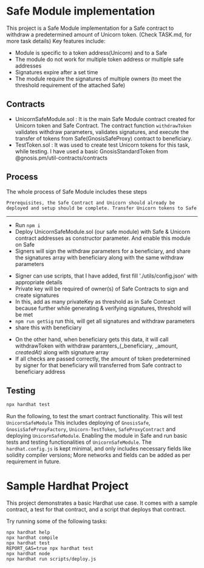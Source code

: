 # Safe Module implementation

This project is a Safe Module implementation for a Safe contract to withdraw a predetermined amount of Unicorn token.
(Check TASK.md, for more task details)
Key features include:
- Module is specific to a token address(Unicorn) and to a Safe
- The module do not work for multiple token address or multiple safe addresses
- Signatures expire after a set time
- The module require the signatures of multiple owners (to meet the threshold requirement of the attached Safe)

## Contracts
- UnicornSafeModule.sol : It is the main Safe Module contract created for Unicorn token and Safe Contract. The contract function `withdrawToken` validates withdraw parameters, validates signatures, and execute the transfer of tokens from Safe(GnosisSafeProxy) contract to beneficiary.
- TestToken.sol : It was used to create test Unicorn tokens for this task, while testing. I have used a basic GnosisStandardToken from @gnosis.pm/util-contracts/contracts

## Process
The whole process of Safe Module includes these steps
```
Prerequisites, the Safe Contract and Unicorn should already be deployed and setup should be complete. Transfer Unicorn tokens to Safe
```

***
- Run ```npm i```
- Deploy UnicornSafeModule.sol (our safe module) with Safe & Unicorn contract addresses as constructor parameter. And enable this module on Safe
- Signers will sign the withdraw parameters for a beneficiary, and share the signatures array with beneficiary along with the same withdraw parameters
* Signer can use scripts, that I have added, first fill './utils/config.json' with appropriate details
* Private key will be required of owner(s) of Safe Contracts to sign and create signatures
* In this, add as many privateKey as threshold as in Safe Contract because further while generating & verifying signatures, threshold will be met
* ```npm run getSig``` run this, will get all signatures and withdraw parameters
* share this with beneficiary
- On the other hand, when beneficiary gets this data, it will call withdrawToken with withdraw paramters_(_beneficiary, _amount, _createdAt)_ along with signature array
- If all checks are passed correctly, the amount of token predetermined by signer for that beneficiary will transferred from Safe contract to beneficiary address

## Testing
```bash
npx hardhat test
```
Run the following, to test the smart contract functionality. This will test `UnicornSafeModule`
This includes deploying of `GnosisSafe`, `GnosisSafeProxyFactory`, `Unicorn-TestToken`, `SafeProxyContract` and deploying `UnicornSafeModule`. Enabling the module in Safe and run basic tests and testing functionalities of `UnicornSafeModule`.
The `hardhat.config.js` is kept minimal, and only includes necessary fields like solidity compiler versions; More networks and fields can be added as per requirement in future.
# Sample Hardhat Project

This project demonstrates a basic Hardhat use case. It comes with a sample contract, a test for that contract, and a script that deploys that contract.

Try running some of the following tasks:

```shell
npx hardhat help
npx hardhat compile
npx hardhat test
REPORT_GAS=true npx hardhat test
npx hardhat node
npx hardhat run scripts/deploy.js
```
